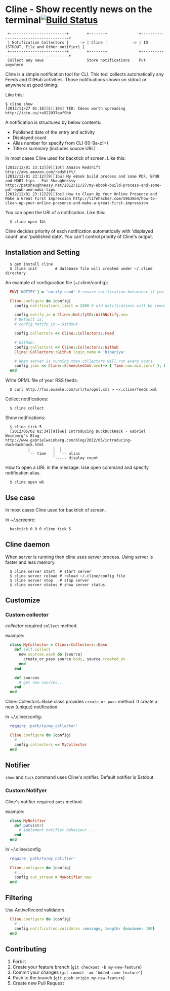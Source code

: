 # Cline - Show recently news on the terminal[![Build Status](https://secure.travis-ci.org/hibariya/cline.png?branch=master)](http://travis-ci.org/hibariya/cline)

```
 +-------------------------+        +-------+              +--------------------------------------+
 | Notification Collectors |     -> | Cline |           -> | IO (STDOUT, File and Other notifier) |
 +-------------------------+        +-------+              +--------------------------------------+
 Collect any news                   Store notifications    Put anywhere
```

Cline is a simple notification tool for CLI.
This tool collects automatically any Feeds and GitHub activities.
Those notifications shown on stdout or anywhere at good timing.

Like this:

```
$ cline show
[2012/11/27 01:18][5][184] TED: Ideas worth spreading http://icio.us/+a922037eaf9bb
```

A notification is structured by below contents:

* Published date of the entry and activity
* Displayed count
* Alias number for specify from CLI ([0-9a-z]+)
* Title or summary (includes source URL)

In most cases Cline used for backtick of screen. Like this:

```
[2012/12/01 23:12][9][1bt] Amazon Redshift http://aws.amazon.com/redshift/
[2012/12/01 23:12][9][1bu] My eBook build process and some PDF, EPUB and MOBI tips - Pat Shaughnessy http://patshaughnessy.net/2012/11/27/my-ebook-build-process-and-some-pdf-epub-and-mobi-tips
[2012/12/01 23:12][9][1bs] How to Clean Up Your Online Presence and Make a Great First Impression http://lifehacker.com/5963864/how-to-clean-up-your-online-presence-and-make-a-great-first-impression
```

You can open the URI of a notification. Like this:

```
  $ cline open 1bt
```

Cline decides priority of each notification automatically with 'displayed count' and 'published date'.
You can't control priority of Cline's output.

## Installation and Setting

```
  $ gem install cline
  $ cline init        # database file will created under ~/.cline directory
```

An example of configuration file (~/.cline/config):

```ruby
  ENV['NOTIFY'] = 'notify-send' # ensure notification behaviour if you use the notify gem

  Cline.configure do |config|
    config.notifications_limit = 2000 # old notifications will be removed automatically

    config.notify_io = Cline::NotifyIO::WithNotify.new
    # Default is:
    # config.notify_io = $stdout

    config.collectors << Cline::Collectors::Feed

    # Github:
    config.collectors << Cline::Collectors::Github
    Cline::Collectors::Github.login_name = 'hibariya'

    # When server is running then collectors will run every hours.
    config.jobs << Cline::ScheduledJob.new(-> { Time.now.min.zero? }, &:collect)
  end
```

Write OPML file of your RSS feeds:

```
  $ curl http://foo.examle.com/url/to/opml.xml > ~/.cline/feeds.xml
```

Collect notifications:

```
  $ cline collect
```

Show notifications:

```
  $ cline tick 5
  [2012/05/02 02:34][9][w6] Introducing DuckDuckHack - Gabriel Weinberg's Blog http://www.gabrielweinberg.com/blog/2012/05/introducing-duckduckhack.html
          |          |  |
          `-- time   |  `-- alias
                     `----- display count
```

How to open a URL in the message: Use open command and specify notification alias.

```
  $ cline open w6
```

## Use case

In most cases Cline used for backtick of screen.

In ~/.screenrc:

```
  backtick 0 0 0 cline tick 5
```

## Cline daemon

When server is running then cline uses server process.
Using server is faster and less memory.

```
  $ cline server start  # start server
  $ cline server reload # reload ~/.cline/config file
  $ cline server stop   # stop server
  $ cline server status # show server status
```

## Customize

### Custom collector

*collector* required `collect` method.

example:

```ruby
  class MyCollector < Cline::Collectors::Base
    def self.collect
      new.sources.each do |source|
        create_or_pass source.body, source.created_at
      end
    end

    def sources
      # get new sources...
    end
  end
```

Cline::Collectors::Base class provides `create_or_pass` method.
It create a new (unique) notification.

In ~/.cline/config:

```ruby
  require 'path/to/my_collector'

  Cline.configure do |config|
    # ...
    config.collectors << MyCollector
  end
```

## Notifier

`show` and `tick` command uses Cline's notifier.
Default notifier is $stdout.

### Custom Notifyer

Cline's notifier required `puts` method.

example:

```ruby
  class MyNotifier
    def puts(str)
      # implement notifier behaviour...
    end
  end
```

In ~/.cline/config

```ruby
  require 'path/to/my_notifier'

  Cline.configure do |config|
    # ...
    config.out_stream = MyNotifier.new
  end
```

## Filtering

Use ActiveRecord validators.

```ruby
  Cline.configure do |config|
    # ...
    config.notification.validates :message, length: {maximum: 100}
  end
```

## Contributing

1. Fork it
2. Create your feature branch (`git checkout -b my-new-feature`)
3. Commit your changes (`git commit -am 'Added some feature'`)
4. Push to the branch (`git push origin my-new-feature`)
5. Create new Pull Request
